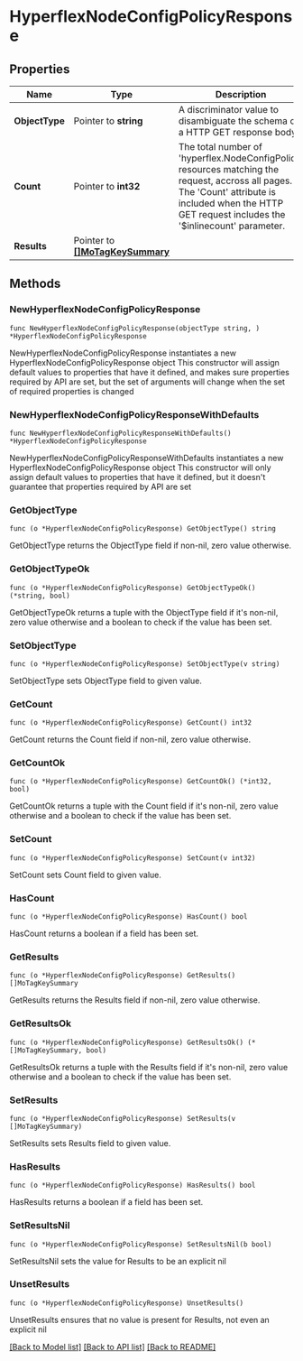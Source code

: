 # HyperflexNodeConfigPolicyResponse

## Properties

Name | Type | Description | Notes
------------ | ------------- | ------------- | -------------
**ObjectType** | Pointer to **string** | A discriminator value to disambiguate the schema of a HTTP GET response body. | 
**Count** | Pointer to **int32** | The total number of &#39;hyperflex.NodeConfigPolicy&#39; resources matching the request, accross all pages. The &#39;Count&#39; attribute is included when the HTTP GET request includes the &#39;$inlinecount&#39; parameter. | [optional] 
**Results** | Pointer to [**[]MoTagKeySummary**](MoTagKeySummary.md) |  | [optional] 

## Methods

### NewHyperflexNodeConfigPolicyResponse

`func NewHyperflexNodeConfigPolicyResponse(objectType string, ) *HyperflexNodeConfigPolicyResponse`

NewHyperflexNodeConfigPolicyResponse instantiates a new HyperflexNodeConfigPolicyResponse object
This constructor will assign default values to properties that have it defined,
and makes sure properties required by API are set, but the set of arguments
will change when the set of required properties is changed

### NewHyperflexNodeConfigPolicyResponseWithDefaults

`func NewHyperflexNodeConfigPolicyResponseWithDefaults() *HyperflexNodeConfigPolicyResponse`

NewHyperflexNodeConfigPolicyResponseWithDefaults instantiates a new HyperflexNodeConfigPolicyResponse object
This constructor will only assign default values to properties that have it defined,
but it doesn't guarantee that properties required by API are set

### GetObjectType

`func (o *HyperflexNodeConfigPolicyResponse) GetObjectType() string`

GetObjectType returns the ObjectType field if non-nil, zero value otherwise.

### GetObjectTypeOk

`func (o *HyperflexNodeConfigPolicyResponse) GetObjectTypeOk() (*string, bool)`

GetObjectTypeOk returns a tuple with the ObjectType field if it's non-nil, zero value otherwise
and a boolean to check if the value has been set.

### SetObjectType

`func (o *HyperflexNodeConfigPolicyResponse) SetObjectType(v string)`

SetObjectType sets ObjectType field to given value.


### GetCount

`func (o *HyperflexNodeConfigPolicyResponse) GetCount() int32`

GetCount returns the Count field if non-nil, zero value otherwise.

### GetCountOk

`func (o *HyperflexNodeConfigPolicyResponse) GetCountOk() (*int32, bool)`

GetCountOk returns a tuple with the Count field if it's non-nil, zero value otherwise
and a boolean to check if the value has been set.

### SetCount

`func (o *HyperflexNodeConfigPolicyResponse) SetCount(v int32)`

SetCount sets Count field to given value.

### HasCount

`func (o *HyperflexNodeConfigPolicyResponse) HasCount() bool`

HasCount returns a boolean if a field has been set.

### GetResults

`func (o *HyperflexNodeConfigPolicyResponse) GetResults() []MoTagKeySummary`

GetResults returns the Results field if non-nil, zero value otherwise.

### GetResultsOk

`func (o *HyperflexNodeConfigPolicyResponse) GetResultsOk() (*[]MoTagKeySummary, bool)`

GetResultsOk returns a tuple with the Results field if it's non-nil, zero value otherwise
and a boolean to check if the value has been set.

### SetResults

`func (o *HyperflexNodeConfigPolicyResponse) SetResults(v []MoTagKeySummary)`

SetResults sets Results field to given value.

### HasResults

`func (o *HyperflexNodeConfigPolicyResponse) HasResults() bool`

HasResults returns a boolean if a field has been set.

### SetResultsNil

`func (o *HyperflexNodeConfigPolicyResponse) SetResultsNil(b bool)`

 SetResultsNil sets the value for Results to be an explicit nil

### UnsetResults
`func (o *HyperflexNodeConfigPolicyResponse) UnsetResults()`

UnsetResults ensures that no value is present for Results, not even an explicit nil

[[Back to Model list]](../README.md#documentation-for-models) [[Back to API list]](../README.md#documentation-for-api-endpoints) [[Back to README]](../README.md)


